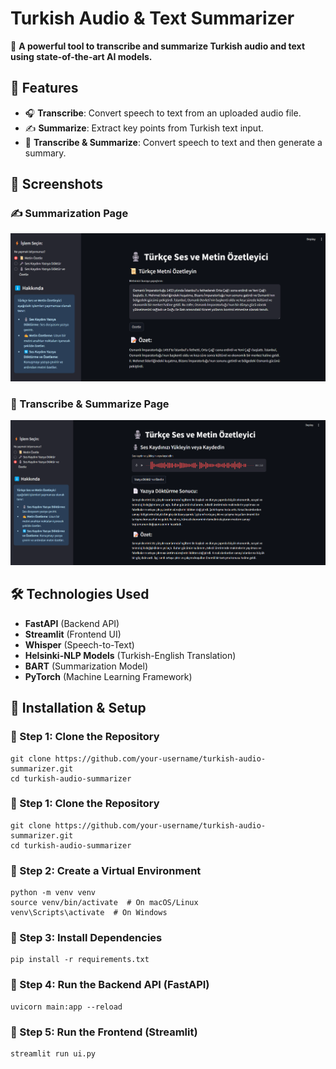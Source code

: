 # Turkish Audio & Text Summarizer

🚀 **A powerful tool to transcribe and summarize Turkish audio and text using state-of-the-art AI models.**

## 📌 Features

- 🎧 **Transcribe**: Convert speech to text from an uploaded audio file.
- ✍️ **Summarize**: Extract key points from Turkish text input.
- 🔄 **Transcribe & Summarize**: Convert speech to text and then generate a summary.

## 📸 Screenshots

### ✍️ Summarization Page
![Summarization Page](assets/summarization.png)

### 🔄 Transcribe & Summarize Page
![Transcribe & Summarize Page](assets/transcribe_summarize.png)

## 🛠️ Technologies Used

- **FastAPI** (Backend API)
- **Streamlit** (Frontend UI)
- **Whisper** (Speech-to-Text)
- **Helsinki-NLP Models** (Turkish-English Translation)
- **BART** (Summarization Model)
- **PyTorch** (Machine Learning Framework)

## 🚀 Installation & Setup

### 🔹 Step 1: Clone the Repository
```
git clone https://github.com/your-username/turkish-audio-summarizer.git
cd turkish-audio-summarizer
```
### 🔹 Step 1: Clone the Repository
```
git clone https://github.com/your-username/turkish-audio-summarizer.git
cd turkish-audio-summarizer
```
### 🔹 Step 2: Create a Virtual Environment
```
python -m venv venv
source venv/bin/activate  # On macOS/Linux
venv\Scripts\activate  # On Windows
```
### 🔹 Step 3: Install Dependencies
```
pip install -r requirements.txt
```
### 🔹 Step 4: Run the Backend API (FastAPI)
```
uvicorn main:app --reload
```
### 🔹 Step 5: Run the Frontend (Streamlit)
```
streamlit run ui.py
```
